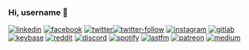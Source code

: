 ### Hi, username 👋

[![linkedin][linkedin-badge]][linkedin-url]
[![facebook][facebook-badge]][facebook-url]
[![twitter][twitter-badge]![twitter-follow][twitter-follow-badge]][twitter-url]
[![instagram][instagram-badge]][instagram-url]
[![gitlab][gitlab-badge]][gitlab-url]
[![keybase][keybase-badge]][keybase-url]
[![reddit][reddit-badge]][reddit-url]
[![discord][discord-badge]][discord-url]
[![spotify][spotify-badge]][spotify-url]
[![lastfm][lastfm-badge]][lastfm-url]
[![patreon][patreon-badge]][patreon-url]
[![medium][medium-badge]][medium-url]

<!-- icons & badges -->
[linkedin-badge]: https://img.shields.io/static/v1?color=2f72ac&label=%20&labelColor=396899&logo=linkedin&logoColor=ffffff&message=LinkedIn&style=for-the-badge
[facebook-badge]: https://img.shields.io/static/v1?color=3578ea&label=%20&labelColor=3d6ecc&logo=facebook&logoColor=ffffff&message=Facebook&style=for-the-badge
[twitter-badge]: https://img.shields.io/static/v1?color=4aa0eb&label=%20&labelColor=548dcc&logo=twitter&logoColor=ffffff&message=Twitter&style=for-the-badge
[twitter-follow-badge]: https://img.shields.io/twitter/follow/asahiocean?color=4aa0eb&label=&style=for-the-badge
[instagram-badge]: https://img.shields.io/static/v1?color=d65a38&label=%20&labelColor=b54c2f&logo=instagram&logoColor=ffffff&message=Instagram&style=for-the-badge
[gitlab-badge]: https://img.shields.io/static/v1?color=363880&label=%20&labelColor=2b2d66&logo=gitlab&logoColor=ffffff&message=Gitlab&style=for-the-badge
[keybase-badge]: https://img.shields.io/static/v1?color=3e66e2&label=%20&labelColor=163aa5&logo=keybase&logoColor=ffffff&message=Keybase&style=for-the-badge
[reddit-badge]: https://img.shields.io/static/v1?color=ec5428&label=%20&labelColor=d44d24&logo=reddit&logoColor=ffffff&message=Reddit&style=for-the-badge
[discord-badge]: https://img.shields.io/discord/781120293620023316?color=4cc27d&label=%20&labelColor=778bd0&logo=discord&logoColor=ffffff&style=for-the-badge
[spotify-badge]: https://img.shields.io/static/v1?color=65d36e&label=%20&labelColor=59ba61&logo=spotify&logoColor=ffffff&message=Spotify&style=for-the-badge
[lastfm-badge]: https://i.postimg.cc/B6Xmmxb0/lastfm.png
[patreon-badge]: https://img.shields.io/static/v1?color=ec5254&label=%20&labelColor=141518&logo=patreon&logoColor=ec5254&message=Patreon&style=for-the-badge
[medium-badge]: https://img.shields.io/static/v1?color=292a2c&label=%20&labelColor=100f0d&logo=medium&logoColor=ffffff&message=Medium&style=for-the-badge

<!-- links / urls -->
[linkedin-url]: https://bit.ly/asahiocean-linkedin
[facebook-url]: https://facebook.com/asahiocean.ceo
[twitter-url]: https://bit.ly/asahiocean-twitter
[instagram-url]: https://bit.ly/asahiocean-instagram
[gitlab-url]: https://bit.ly/asahiocean-gitlab
[keybase-url]: https://bit.ly/asahiocean-keybase
[reddit-url]: https://bit.ly/asahiocean-reddit
[discord-url]: https://bit.ly/asahiocean-discordserver
[spotify-url]: https://bit.ly/asahiocean-spotify
[lastfm-url]: https://bit.ly/asahiocean-lastfm
[patreon-url]: https://bit.ly/asahiocean-patreon
[medium-url]: https://bit.ly/asahiocean-medium
